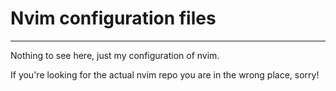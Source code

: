 # Nvim configuration files
----
Nothing to see here, just my configuration of nvim.

If you're looking for the actual nvim repo you are in the wrong place, sorry!
